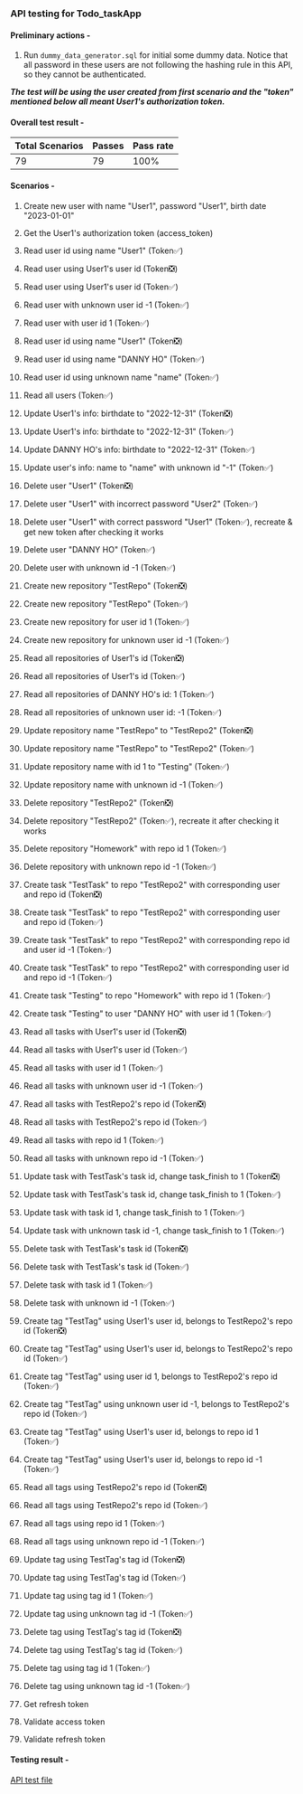 ### API testing for Todo_taskApp 

#### Preliminary actions -
1. Run `dummy_data_generator.sql` for initial some dummy data. Notice that all password in these users are not following the hashing rule in this API, so they cannot be authenticated.

***The test will be using the user created from first scenario and the "token" mentioned below all meant User1's authorization token.***

#### Overall test result - 
| Total Scenarios | Passes | Pass rate |
|-----------------|--------|-----------|
| 79              | 79     | 100%      |

#### Scenarios -
1. Create new user with name "User1", password "User1", birth date "2023-01-01"

2. Get the User1's authorization token (access_token)

3. Read user id using name "User1" (Token✅)

4. Read user using User1's user id (Token❎)

5. Read user using User1's user id (Token✅)

6. Read user with unknown user id -1 (Token✅)

7. Read user with user id 1 (Token✅)

8. Read user id using name "User1" (Token❎)

9. Read user id using name "DANNY HO" (Token✅)

10. Read user id using unknown name "name" (Token✅)

11. Read all users (Token✅)

12. Update User1's info: birthdate to "2022-12-31" (Token❎)

13. Update User1's info: birthdate to "2022-12-31" (Token✅)

14. Update DANNY HO's info: birthdate to "2022-12-31" (Token✅)

15. Update user's info: name to "name" with unknown id "-1" (Token✅)

16. Delete user "User1" (Token❎)

17. Delete user "User1" with incorrect password "User2" (Token✅)

18. Delete user "User1" with correct password "User1" (Token✅), recreate & get new token after checking it works

19. Delete user "DANNY HO" (Token✅)

20. Delete user with unknown id -1 (Token✅)

21. Create new repository "TestRepo" (Token❎)

22. Create new repository "TestRepo" (Token✅)

23. Create new repository for user id 1 (Token✅)

24. Create new repository for unknown user id -1 (Token✅)

25. Read all repositories of User1's id (Token❎)

26. Read all repositories of User1's id (Token✅)

27. Read all repositories of DANNY HO's id: 1 (Token✅)

28. Read all repositories of unknown user id: -1 (Token✅)

29. Update repository name "TestRepo" to "TestRepo2" (Token❎)

30. Update repository name "TestRepo" to "TestRepo2" (Token✅)

31. Update repository name with id 1 to "Testing" (Token✅)

32. Update repository name with unknown id -1 (Token✅)

33. Delete repository "TestRepo2" (Token❎)

34. Delete repository "TestRepo2" (Token✅), recreate it after checking it works

35. Delete repository "Homework" with repo id 1 (Token✅)

36. Delete repository with unknown repo id -1 (Token✅)

37. Create task "TestTask" to repo "TestRepo2" with corresponding user and repo id (Token❎)

38. Create task "TestTask" to repo "TestRepo2" with corresponding user and repo id (Token✅)

39. Create task "TestTask" to repo "TestRepo2" with corresponding repo id and user id -1 (Token✅)

40. Create task "TestTask" to repo "TestRepo2" with corresponding user id and repo id -1 (Token✅)

41. Create task "Testing" to repo "Homework" with repo id 1 (Token✅)

42. Create task "Testing" to user "DANNY HO" with user id 1 (Token✅)

43. Read all tasks with User1's user id (Token❎)

44. Read all tasks with User1's user id (Token✅)

45. Read all tasks with user id 1 (Token✅)

46. Read all tasks with unknown user id -1 (Token✅)

47. Read all tasks with TestRepo2's repo id (Token❎)

48. Read all tasks with TestRepo2's repo id (Token✅)

49. Read all tasks with repo id 1 (Token✅)

50. Read all tasks with unknown repo id -1 (Token✅)

51. Update task with TestTask's task id, change task_finish to 1 (Token❎)

52. Update task with TestTask's task id, change task_finish to 1 (Token✅)

53. Update task with task id 1, change task_finish to 1 (Token✅)

54. Update task with unknown task id -1, change task_finish to 1 (Token✅)

55. Delete task with TestTask's task id (Token❎)

56. Delete task with TestTask's task id (Token✅)

57. Delete task with task id 1 (Token✅)

58. Delete task with unknown id -1 (Token✅)

59. Create tag "TestTag" using User1's user id, belongs to TestRepo2's repo id (Token❎)

60. Create tag "TestTag" using User1's user id, belongs to TestRepo2's repo id (Token✅)

61. Create tag "TestTag" using user id 1, belongs to TestRepo2's repo id (Token✅)

62. Create tag "TestTag" using unknown user id -1, belongs to TestRepo2's repo id (Token✅)

63. Create tag "TestTag" using User1's user id, belongs to repo id 1 (Token✅)

64. Create tag "TestTag" using User1's user id, belongs to repo id -1 (Token✅)

65. Read all tags using TestRepo2's repo id (Token❎)

66. Read all tags using TestRepo2's repo id (Token✅)

67. Read all tags using repo id 1 (Token✅)

68. Read all tags using unknown repo id -1 (Token✅)

69. Update tag using TestTag's tag id (Token❎)

70. Update tag using TestTag's tag id (Token✅)

71. Update tag using tag id 1 (Token✅)

72. Update tag using unknown tag id -1 (Token✅)

73. Delete tag using TestTag's tag id (Token❎)

74. Delete tag using TestTag's tag id (Token✅)

75. Delete tag using tag id 1 (Token✅)

76. Delete tag using unknown tag id -1 (Token✅)

77. Get refresh token

78. Validate access token

79. Validate refresh token


#### Testing result - 
[API test file](./E2E_API_2_DB_testing.xlsx)
